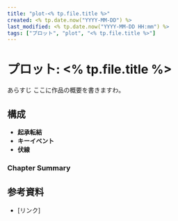 ```yaml
---
title: "plot-<% tp.file.title %>" 
created: <% tp.date.now("YYYY-MM-DD") %> 
last_modified: <% tp.date.now("YYYY-MM-DD HH:mm") %> 
tags: ["プロット", "plot", "<% tp.file.title %>"]
---
```


# プロット: <% tp.file.title %> 
 
 あらすじ ここに作品の概要を書きますわ。 
 
## 構成 
 - **起承転結** 
 - **キーイベント** 
 - **伏線** 

### Chapter Summary

## 参考資料 
 - [リンク]
